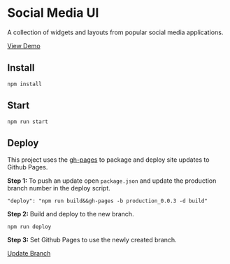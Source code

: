 # Social Media UI

A collection of widgets and layouts from popular social media applications.

[View Demo](https://chrischilcoat.github.io/social-media-ui/)

## Install

    npm install


## Start

    npm run start

## Deploy

This project uses the [gh-pages](https://www.npmjs.com/package/gh-pages) to package and deploy site updates to Github Pages.

**Step 1:** To push an update open `package.json` and update the production branch number in the deploy script.

    "deploy": "npm run build&&gh-pages -b production_0.0.3 -d build"

**Step 2:** Build and deploy to the new branch.

    npm run deploy

**Step 3:** Set Github Pages to use the newly created branch.

[Update Branch](https://github.com/ChrisChilcoat/social-media-ui/settings/pages)